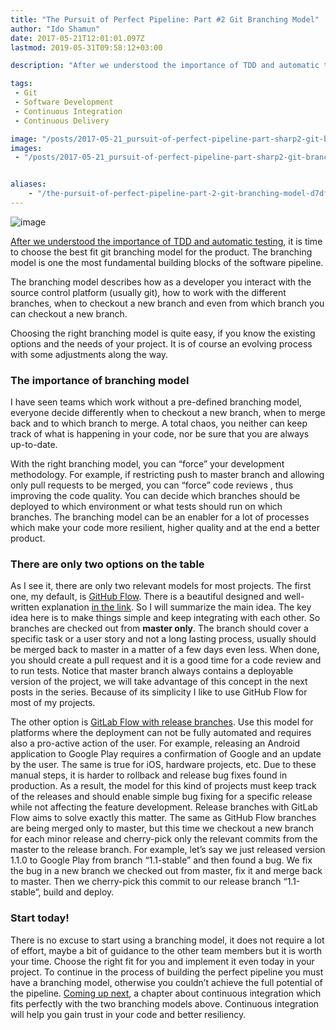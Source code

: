 ```yaml
---
title: "The Pursuit of Perfect Pipeline: Part #2 Git Branching Model"
author: "Ido Shamun"
date: 2017-05-21T12:01:01.097Z
lastmod: 2019-05-31T09:58:12+03:00

description: "After we understood the importance of TDD and automatic testing, it is time to choose the best fit git branching model for the product. The branching model is one the most fundamental building blocks of the software pipeline."

tags:
 - Git 
 - Software Development 
 - Continuous Integration 
 - Continuous Delivery 

image: "/posts/2017-05-21_pursuit-of-perfect-pipeline-part-sharp2-git-branching-model/images/1.jpeg" 
images:
 - "/posts/2017-05-21_pursuit-of-perfect-pipeline-part-sharp2-git-branching-model/images/1.jpeg" 


aliases:
    - "/the-pursuit-of-perfect-pipeline-part-2-git-branching-model-d7df5e2ba54a"
---
```


![image](/posts/2017-05-21_pursuit-of-perfect-pipeline-part-sharp2-git-branching-model/images/1.jpeg)


[After we understood the importance of TDD and automatic testing](/posts/2017-05-14_pursuit-of-perfect-pipeline-part-1/), it is time to choose the best fit git branching model for the product. The branching model is one the most fundamental building blocks of the software pipeline.

The branching model describes how as a developer you interact with the source control platform (usually git), how to work with the different branches, when to checkout a new branch and even from which branch you can checkout a new branch.

Choosing the right branching model is quite easy, if you know the existing options and the needs of your project. It is of course an evolving process with some adjustments along the way.

### The importance of branching model

I have seen teams which work without a pre-defined branching model, everyone decide differently when to checkout a new branch, when to merge back and to which branch to merge. A total chaos, you neither can keep track of what is happening in your code, nor be sure that you are always up-to-date.

With the right branching model, you can “force” your development methodology. For example, if restricting push to master branch and allowing only pull requests to be merged, you can “force” code reviews , thus improving the code quality. You can decide which branches should be deployed to which environment or what tests should run on which branches. The branching model can be an enabler for a lot of processes which make your code more resilient, higher quality and at the end a better product.

### There are only two options on the table

As I see it, there are only two relevant models for most projects. The first one, my default, is [GitHub Flow](https://guides.github.com/introduction/flow/). There is a beautiful designed and well-written explanation [in the link](https://guides.github.com/introduction/flow/). So I will summarize the main idea. The key idea here is to make things simple and keep integrating with each other. So branches are checked out from **master only**. The branch should cover a specific task or a user story and not a long lasting process, usually should be merged back to master in a matter of a few days even less. When done, you should create a pull request and it is a good time for a code review and to run tests. Notice that master branch always contains a deployable version of the project, we will take advantage of this concept in the next posts in the series. Because of its simplicity I like to use GitHub Flow for most of my projects.

The other option is [GitLab Flow with release branches](https://docs.gitlab.com/ce/workflow/gitlab_flow.html#release-branches-with-gitlab-flow). Use this model for platforms where the deployment can not be fully automated and requires also a pro-active action of the user. For example, releasing an Android application to Google Play requires a confirmation of Google and an update by the user. The same is true for iOS, hardware projects, etc. Due to these manual steps, it is harder to rollback and release bug fixes found in production. As a result, the model for this kind of projects must keep track of the releases and should enable simple bug fixing for a specific release while not affecting the feature development. Release branches with GitLab Flow aims to solve exactly this matter. The same as GitHub Flow branches are being merged only to master, but this time we checkout a new branch for each minor release and cherry-pick only the relevant commits from the master to the release branch. For example, let’s say we just released version 1.1.0 to Google Play from branch “1.1-stable” and then found a bug. We fix the bug in a new branch we checked out from master, fix it and merge back to master. Then we cherry-pick this commit to our release branch “1.1-stable”, build and deploy.

### Start today!

There is no excuse to start using a branching model, it does not require a lot of effort, maybe a bit of guidance to the other team members but it is worth your time. Choose the right fit for you and implement it even today in your project. To continue in the process of building the perfect pipeline you must have a branching model, otherwise you couldn’t achieve the full potential of the pipeline. [Coming up next](/posts/2017-05-28_pursuit-of-perfect-pipeline-part-3/), a chapter about continuous integration which fits perfectly with the two branching models above. Continuous integration will help you gain trust in your code and better resiliency.
